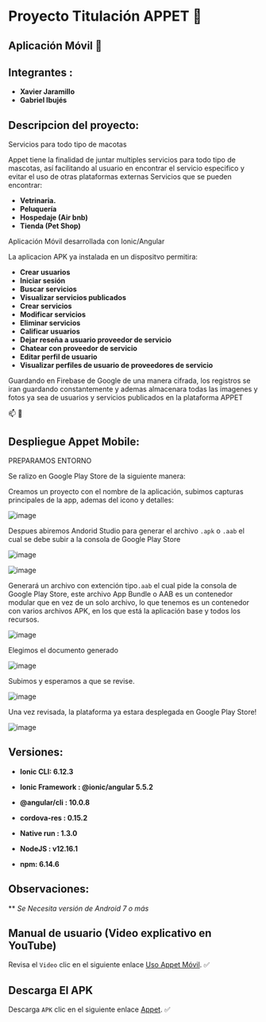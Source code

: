 # Proyecto Titulación APPET :dog:
## Aplicación Móvil :iphone:

## Integrantes : 
* **Xavier Jaramillo** 
* **Gabriel Ibujés** 

## Descripcion del proyecto:
Servicios para todo tipo de macotas

Appet tiene la finalidad de juntar multiples servicios para todo tipo de mascotas, así facilitando al usuario en encontrar el servicio especifico y evitar el uso de otras plataformas externas
Servicios que se pueden encontrar: 
* **Vetrinaria.**
* **Peluquería**
* **Hospedaje (Air bnb)**
* **Tienda (Pet Shop)**

Aplicación Móvil desarrollada con Ionic/Angular

La aplicacion APK ya instalada en un dispositvo permitira:
* **Crear usuarios** 
* **Iniciar sesión**
* **Buscar servicios**
* **Visualizar servicios publicados**
* **Crear servicios**
* **Modificar servicios**
* **Eliminar servicios**
* **Calificar usuarios**
* **Dejar reseña a usuario proveedor de servicio**
* **Chatear con proveedor de servicio**
* **Editar perfil de usuario**
* **Visualizar perfiles de usuario de proveedores de servicio**

Guardando en Firebase de Google de una manera cifrada, los registros se iran guardando constantemente y ademas almacenara todas las imagenes y fotos ya sea de usuarios y servicios publicados en la plataforma APPET

:mailbox: :email:

## Despliegue Appet Mobile:

PREPARAMOS ENTORNO

Se ralizo en Google Play Store de la siguiente manera:

Creamos un proyecto con el nombre de la aplicación, subimos capturas principales de la app, ademas del icono y detalles:

![image](https://user-images.githubusercontent.com/38759787/138791623-1b36fbd7-2b03-4cc5-be27-fbd589ffc30d.png)

Despues abiremos Andorid Studio para generar el archivo `.apk` o `.aab` el cual se debe subir a la consola de Google Play Store

![image](https://user-images.githubusercontent.com/38759787/138794842-da2cd99c-dea0-4925-8831-798e9ef66ad0.png)


![image](https://user-images.githubusercontent.com/38759787/138794894-8dd419dd-2fc2-4392-bd19-a20cf19645f9.png)

Generará un archivo con extención tipo`.aab` el cual pide la consola de Google Play Store, este archivo App Bundle o AAB es un contenedor modular que en vez de un solo archivo, lo que tenemos es un contenedor con varios archivos APK, en los que está la aplicación base y todos los recursos.

![image](https://user-images.githubusercontent.com/38759787/138795196-f8c61789-ed55-425e-99c6-378976d99be6.png)

Elegimos el documento generado

![image](https://user-images.githubusercontent.com/38759787/138795559-258b49f7-484b-4a19-893d-d8dd1cdaea3e.png)

Subimos y esperamos a que se revise.

![image](https://user-images.githubusercontent.com/38759787/138796289-03362e95-1e6f-4fbe-9016-8bd2ed3bb983.png)

Una vez revisada, la plataforma ya estara desplegada en Google Play Store!

![image](https://user-images.githubusercontent.com/38759787/138796512-a4a9a57b-59a3-427c-8f17-39ea95365f04.png)


## Versiones:

* **Ionic CLI: 6.12.3**
* **Ionic Framework : @ionic/angular 5.5.2**
* **@angular/cli : 10.0.8**

* **cordova-res : 0.15.2**
* **Native run : 1.3.0**
* **NodeJS : v12.16.1**
* **npm: 6.14.6**

## Observaciones:

** *Se Necesita versión de Android 7 o más*

## Manual de usuario (Video explicativo en YouTube)

Revisa el `Video` clic en el siguiente enlace [Uso Appet Móvil](https://www.youtube.com/watch?v=Qz0A03kBsSc). :white_check_mark:

## Descarga El APK

Descarga `APK` clic en el siguiente enlace [Appet](). :white_check_mark:





